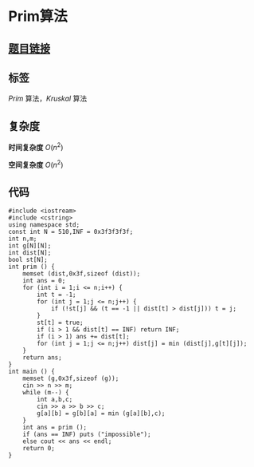 # Prim算法
## [题目链接](https://www.acwing.com/problem/content/860/)

## 标签
$Prim$ 算法，$Kruskal$ 算法

## 复杂度

**时间复杂度** $O(n^2)$

**空间复杂度** $O(n^2)$

## 代码
```
#include <iostream>
#include <cstring>
using namespace std;
const int N = 510,INF = 0x3f3f3f3f;
int n,m;
int g[N][N];
int dist[N];
bool st[N];
int prim () {
    memset (dist,0x3f,sizeof (dist));
    int ans = 0;
    for (int i = 1;i <= n;i++) {
        int t = -1;
        for (int j = 1;j <= n;j++) {
            if (!st[j] && (t == -1 || dist[t] > dist[j])) t = j;
        }
        st[t] = true;
        if (i > 1 && dist[t] == INF) return INF;
        if (i > 1) ans += dist[t];
        for (int j = 1;j <= n;j++) dist[j] = min (dist[j],g[t][j]);
    }
    return ans;
}
int main () {
    memset (g,0x3f,sizeof (g));
    cin >> n >> m;
    while (m--) {
        int a,b,c;
        cin >> a >> b >> c;
        g[a][b] = g[b][a] = min (g[a][b],c);
    }
    int ans = prim ();
    if (ans == INF) puts ("impossible");
    else cout << ans << endl;
    return 0;
}
```